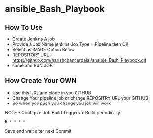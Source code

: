 # ansible_Bash_Playbook

## How To Use

- Create Jenkins A job
- Provide a Job Name jenkins Job Type = Pipeline then OK
- Select as IMAGE Option Below
- REPOSITORY URL - https://github.com/harishchanderdalal/ansible_Bash_Playbook.git
- same and RUN JOB


## How Create Your OWN
- Use this URL and clone in you GITHUB
- Change Your pipeline job or change REPOSITRY URL your GITHUB 
- So when you push you change you job will work

NOTE - Configure Job Build Triggers > Build periodically 
```
H * * * *
```
Save and wait after next Commit
